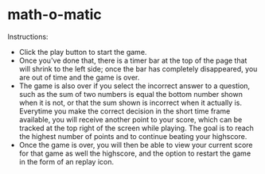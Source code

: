 # math-o-matic
Instructions:

- Click the play button to start the game.
- Once you've done that, there is a timer bar at the top of the page that will shrink to the left side; once the bar has completely disappeared, you are out of time and the game is over. 
- The game is also over if you select the incorrect answer to a question, such as the sum of two numbers is equal the bottom number shown when it is not, or that the sum shown is incorrect when it actually is. Everytime you make the correct decision in the short time frame available, you will receive another point to your score, which can be tracked at the top right of the screen while playing. The goal is to reach the highest number of points and to continue beating your highscore.
- Once the game is over, you will then be able to view your current score for that game as well the highscore, and the option to restart the game in the form of an replay icon.
